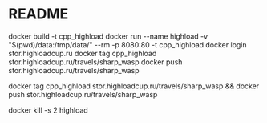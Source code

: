 # README #

docker build -t cpp_highload
docker run --name highload -v "$(pwd)/data:/tmp/data/" --rm -p 8080:80 -t cpp_highload
docker login stor.highloadcup.ru
docker tag cpp_highload stor.highloadcup.ru/travels/sharp_wasp
docker push stor.highloadcup.ru/travels/sharp_wasp

docker tag cpp_highload stor.highloadcup.ru/travels/sharp_wasp && docker push stor.highloadcup.ru/travels/sharp_wasp

docker kill -s 2 highload